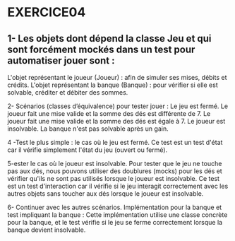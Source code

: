 # EXERCICE04
## 1- Les objets dont dépend la classe Jeu et qui sont forcément mockés dans un test pour automatiser jouer sont :

L'objet représentant le joueur (Joueur) : afin de simuler ses mises, débits et crédits.
L'objet représentant la banque (Banque) : pour vérifier si elle est solvable, créditer et débiter des sommes.

2- Scénarios (classes d’équivalence) pour tester jouer :
Le jeu est fermé.
Le joueur fait une mise valide et la somme des dés est différente de 7.
Le joueur fait une mise valide et la somme des dés est égale à 7.
Le joueur est insolvable.
La banque n'est pas solvable après un gain.

4 -Test le plus simple : le cas où le jeu est fermé.
Ce test est un test d'état car il vérifie simplement l'état du jeu (ouvert ou fermé).

5-ester le cas où le joueur est insolvable.
Pour tester que le jeu ne touche pas aux dés, nous pouvons utiliser des doublures (mocks) pour les dés et vérifier qu'ils ne sont pas utilisés lorsque le joueur est insolvable.
Ce test est un test d'interaction car il vérifie si le jeu interagit correctement avec les autres objets sans toucher aux dés lorsque le joueur est insolvable.

6- Continuer avec les autres scénarios.
Implémentation pour la banque et test impliquant la banque :
Cette implémentation utilise une classe concrète pour la banque, et le test vérifie si le jeu se ferme correctement lorsque la banque devient insolvable.
